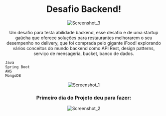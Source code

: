 <div align="center">
  
# Desafio Backend!
  
![Screenshot_3](https://github.com/user-attachments/assets/b4b4037d-b16d-437a-aad2-71c0352a9fed)

Um desafio para testa abilidade backend, esse desafio e de uma startup gaúcha que oferece soluções para restaurantes melhorarem o seu desempenho no delivery, que foi comprada pelo gigante iFood!
explorando vários conceitos do mundo backend como API Rest, design patterns, serviço de mensageria, bucket, banco de dados.

</div>

```
Java
Spring Boot
AWS
MongoDB
```

<div align="center">

![Screenshot_1](https://github.com/user-attachments/assets/c0a621c8-cfeb-47f6-8bd7-e2ef6a266b0b)

<h3>Primeiro dia do Projeto deu para fazer:</h3>

![Screenshot_2](https://github.com/user-attachments/assets/9b1ea9b5-c28d-4863-8b94-e804c5fe90b2)

</div>
